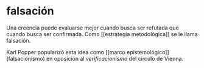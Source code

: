 # falsación
Una creencia puede evaluarse mejor cuando busca ser refutada que cuando busca ser confirmada. Como [[estrategia metodológica]] se le llama falsación.

Karl Popper popularizó esta idea como [[marco epistemológico]] (falsacionismo) en oposición al *verificacionismo* del círculo de Vienna.

